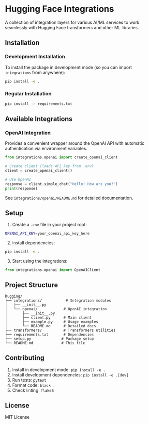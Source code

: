 # Hugging Face Integrations

A collection of integration layers for various AI/ML services to work seamlessly with Hugging Face transformers and other ML libraries.

## Installation

### Development Installation

To install the package in development mode (so you can import `integrations` from anywhere):

```bash
pip install -e .
```

### Regular Installation

```bash
pip install -r requirements.txt
```

## Available Integrations

### OpenAI Integration

Provides a convenient wrapper around the OpenAI API with automatic authentication via environment variables.

```python
from integrations.openai import create_openai_client

# Create client (loads API key from .env)
client = create_openai_client()

# Use OpenAI
response = client.simple_chat("Hello! How are you?")
print(response)
```

See `integrations/openai/README.md` for detailed documentation.

## Setup

1. Create a `.env` file in your project root:
```bash
OPENAI_API_KEY=your_openai_api_key_here
```

2. Install dependencies:
```bash
pip install -e .
```

3. Start using the integrations:
```python
from integrations.openai import OpenAIClient
```

## Project Structure

```
hugging/
├── integrations/           # Integration modules
│   ├── __init__.py
│   └── openai/            # OpenAI integration
│       ├── __init__.py
│       ├── client.py      # Main client
│       ├── example.py     # Usage examples
│       └── README.md      # Detailed docs
├── transformers/          # Transformers utilities
├── requirements.txt       # Dependencies
├── setup.py              # Package setup
└── README.md             # This file
```

## Contributing

1. Install in development mode: `pip install -e .`
2. Install development dependencies: `pip install -e .[dev]`
3. Run tests: `pytest`
4. Format code: `black .`
5. Check linting: `flake8`

## License

MIT License